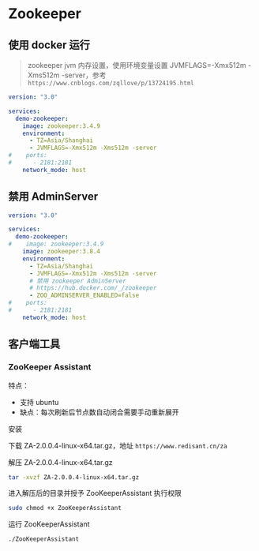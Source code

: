 # Zookeeper



## 使用 docker 运行

>zookeeper jvm 内存设置，使用环境变量设置 JVMFLAGS=-Xmx512m -Xms512m -server，参考 `https://www.cnblogs.com/zqllove/p/13724195.html`

```yaml
version: "3.0"

services:
  demo-zookeeper:
    image: zookeeper:3.4.9
    environment:
      - TZ=Asia/Shanghai
      - JVMFLAGS=-Xmx512m -Xms512m -server
#    ports:
#      - 2181:2181
    network_mode: host
```



## 禁用 AdminServer

```yaml
version: "3.0"

services:
  demo-zookeeper:
#    image: zookeeper:3.4.9
    image: zookeeper:3.8.4
    environment:
      - TZ=Asia/Shanghai
      - JVMFLAGS=-Xmx512m -Xms512m -server
      # 禁用 zookeeper AdminServer
      # https://hub.docker.com/_/zookeeper
      - ZOO_ADMINSERVER_ENABLED=false
#    ports:
#      - 2181:2181
    network_mode: host
```



## 客户端工具



### ZooKeeper Assistant

特点：

- 支持 ubuntu
- 缺点：每次刷新后节点数自动闭合需要手动重新展开



安装

下载 ZA-2.0.0.4-linux-x64.tar.gz，地址 `https://www.redisant.cn/za`

解压 ZA-2.0.0.4-linux-x64.tar.gz

```bash
tar -xvzf ZA-2.0.0.4-linux-x64.tar.gz
```

进入解压后的目录并授予 ZooKeeperAssistant 执行权限

```bash
sudo chmod +x ZooKeeperAssistant
```

运行 ZooKeeperAssistant

```bash
./ZooKeeperAssistant
```

